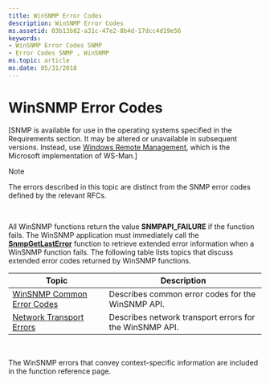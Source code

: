 ```yaml
---
title: WinSNMP Error Codes
description: WinSNMP Error Codes
ms.assetid: 03b13b82-a31c-47e2-8b4d-17dcc4d19e56
keywords:
- WinSNMP Error Codes SNMP
- Error Codes SNMP , WinSNMP
ms.topic: article
ms.date: 05/31/2018
---
```


# WinSNMP Error Codes

\[SNMP is available for use in the operating systems specified in the Requirements section. It may be altered or unavailable in subsequent versions. Instead, use [Windows Remote Management](https://docs.microsoft.com/windows/desktop/WinRM/portal), which is the Microsoft implementation of WS-Man.\]

> [!Note]  
> The errors described in this topic are distinct from the SNMP error codes defined by the relevant RFCs.

 

All WinSNMP functions return the value **SNMPAPI\_FAILURE** if the function fails. The WinSNMP application must immediately call the [**SnmpGetLastError**](/windows/desktop/api/Winsnmp/nf-winsnmp-snmpgetlasterror) function to retrieve extended error information when a WinSNMP function fails. The following table lists topics that discuss extended error codes returned by WinSNMP functions.



| Topic                                                        | Description                                             |
|--------------------------------------------------------------|---------------------------------------------------------|
| [WinSNMP Common Error Codes](winsnmp-common-error-codes.md) | Describes common error codes for the WinSNMP API.       |
| [Network Transport Errors](network-transport-errors.md)     | Describes network transport errors for the WinSNMP API. |



 

The WinSNMP errors that convey context-specific information are included in the function reference page.

 

 




